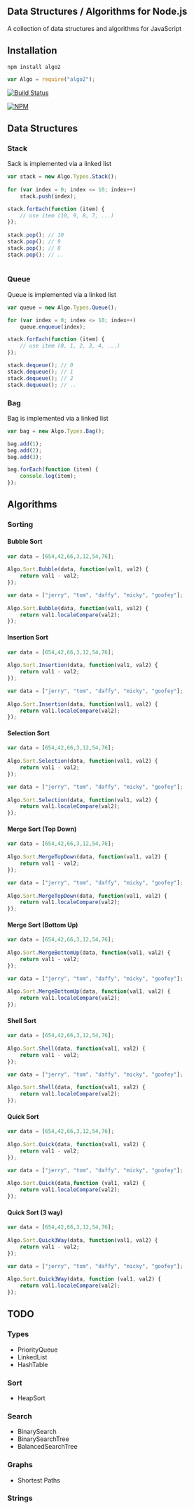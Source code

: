 ﻿## Data Structures / Algorithms for Node.js

A collection of data structures and algorithms for JavaScript

## Installation

```
npm install algo2
```

```javascript
var Algo = require("algo2");
```

[![Build Status](https://travis-ci.org/ant-fx/algo2.js.svg?branch=master)](https://travis-ci.org/ant-fx/algo2.js)

[![NPM](https://nodei.co/npm/algo2.png?downloads=true&downloadRank=true&stars=true)](https://nodei.co/npm/algo2/)
 

## Data Structures

### Stack

Sack is implemented via a linked list

```javascript
var stack = new Algo.Types.Stack();
        
for (var index = 0; index <= 10; index++)
    stack.push(index);

stack.forEach(function (item) {
    // use item (10, 9, 8, 7, ...)
});
       
stack.pop(); // 10
stack.pop(); // 9
stack.pop(); // 8
stack.pop(); // ..
    
```

### Queue

Queue is implemented via a linked list

```javascript
var queue = new Algo.Types.Queue();

for (var index = 0; index <= 10; index++)
    queue.enqueue(index);

stack.forEach(function (item) {
    // use item (0, 1, 2, 3, 4, ...)
});

stack.dequeue(); // 0
stack.dequeue(); // 1
stack.dequeue(); // 2
stack.dequeue(); // ..

```

### Bag

Bag is implemented via a linked list

```javascript
var bag = new Algo.Types.Bag();

bag.add(1);
bag.add(2);
bag.add(3);

bag.forEach(function (item) {
    console.log(item);
});
```

## Algorithms

### Sorting

#### Bubble Sort

```javascript
var data = [654,42,66,3,12,54,76];
		
Algo.Sort.Bubble(data, function(val1, val2) {
	return val1 - val2; 
});
```

```javascript
var data = ["jerry", "tom", "daffy", "micky", "goofey"];
		
Algo.Sort.Bubble(data, function(val1, val2) {
	return val1.localeCompare(val2); 
}); 
```

#### Insertion Sort

```javascript
var data = [654,42,66,3,12,54,76];
		
Algo.Sort.Insertion(data, function(val1, val2) {
	return val1 - val2; 
});
```

```javascript
var data = ["jerry", "tom", "daffy", "micky", "goofey"];
		
Algo.Sort.Insertion(data, function(val1, val2) {
	return val1.localeCompare(val2); 
}); 
```

#### Selection Sort

```javascript
var data = [654,42,66,3,12,54,76];
		
Algo.Sort.Selection(data, function(val1, val2) {
	return val1 - val2; 
});
```

```javascript
var data = ["jerry", "tom", "daffy", "micky", "goofey"];
		
Algo.Sort.Selection(data, function(val1, val2) {
	return val1.localeCompare(val2); 
});
``` 

#### Merge Sort (Top Down)

```javascript
var data = [654,42,66,3,12,54,76];
		
Algo.Sort.MergeTopDown(data, function(val1, val2) {
	return val1 - val2; 
});
```

```javascript
var data = ["jerry", "tom", "daffy", "micky", "goofey"];
		
Algo.Sort.MergeTopDown(data, function(val1, val2) {
	return val1.localeCompare(val2); 
}); 
```

#### Merge Sort (Bottom Up)

```javascript
var data = [654,42,66,3,12,54,76];
		
Algo.Sort.MergeBottomUp(data, function(val1, val2) {
	return val1 - val2; 
});
```

```javascript
var data = ["jerry", "tom", "daffy", "micky", "goofey"];
		
Algo.Sort.MergeBottomUp(data, function(val1, val2) {
	return val1.localeCompare(val2); 
}); 
```

#### Shell Sort

```javascript
var data = [654,42,66,3,12,54,76];
		
Algo.Sort.Shell(data, function(val1, val2) {
	return val1 - val2; 
});
```

```javascript
var data = ["jerry", "tom", "daffy", "micky", "goofey"];
		
Algo.Sort.Shell(data, function(val1, val2) {
	return val1.localeCompare(val2); 
}); 
```

#### Quick Sort

```javascript
var data = [654,42,66,3,12,54,76];
		
Algo.Sort.Quick(data, function(val1, val2) {
	return val1 - val2; 
});
```

```javascript
var data = ["jerry", "tom", "daffy", "micky", "goofey"];
		
Algo.Sort.Quick(data,function (val1, val2) {
	return val1.localeCompare(val2); 
}); 
```

#### Quick Sort (3 way)

```javascript
var data = [654,42,66,3,12,54,76];
		
Algo.Sort.Quick3Way(data, function(val1, val2) {
	return val1 - val2; 
});
```

```javascript
var data = ["jerry", "tom", "daffy", "micky", "goofey"];
		
Algo.Sort.Quick3Way(data, function (val1, val2) {
	return val1.localeCompare(val2); 
}); 
```

## TODO

### Types

* PriorityQueue
* LinkedList
* HashTable

### Sort

* HeapSort

### Search

* BinarySearch
* BinarySearchTree
* BalancedSearchTree

### Graphs

* Shortest Paths

### Strings